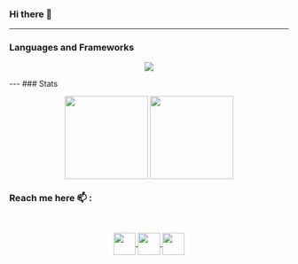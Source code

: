 ### Hi there 👋
---
### Languages and Frameworks
<p align="center">
  <span>
    <img src="https://cdn.jsdelivr.net/gh/devicons/devicon/icons/rust/rust-plain.svg" />
  </span>
</p>
---
### Stats
<br>
<p align="center">
  <span>
    <img height=150 align="center" src="https://github-readme-stats.vercel.app/api?username=shyamjayakannan&theme=tokyonight&rank_icon=github&show_icons=true" />
  </span>
  <span>
    <img height=150 align="center" src="https://github-readme-stats.vercel.app/api/top-langs?username=shyamjayakannan&layout=compact&card_width=320&theme=tokyonight" />
  </span>
</p>

### Reach me here 📫 :
<br>
<p align="center">
  <a target="blank" href="https://www.linkedin.com/in/shyam-jayakannan-251111234">
    <img height=40 align="center" src="https://img.shields.io/badge/LinkedIn-white?logo=linkedin&logoColor=white&labelColor=black&color=0A66C2" />
  </a>
  <a target="blank" href="discordapp.com/users/shyamjayakannan">
    <img height=40 align="center" src="https://img.shields.io/badge/Discord-white?logo=discord&logoColor=white&labelColor=black&color=5865F2" />
  </a>
  <a target="blank" href="https://t.me/shyamjayakannan">
    <img height=40 align="center" src="https://img.shields.io/badge/Telegram-white?logo=telegram&logoColor=white&labelColor=black&color=229ED9" />
  </a>
</p>

<!--
**shyamjayakannan/shyamjayakannan** is a ✨ _special_ ✨ repository because its `README.md` (this file) appears on your GitHub profile.

Here are some ideas to get you started:

- 🔭 I’m currently working on ...
- 🌱 I’m currently learning ...
- 👯 I’m looking to collaborate on ...
- 🤔 I’m looking for help with ...
- 💬 Ask me about ...
- 📫 How to reach me: ...
- 😄 Pronouns: ...
- ⚡ Fun fact: ...
-->
